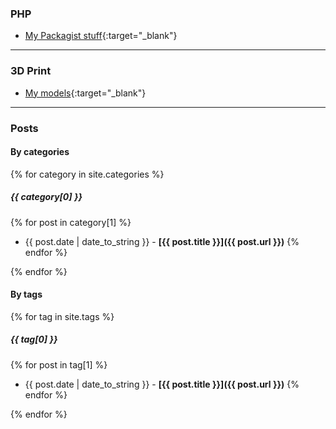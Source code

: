 ### PHP

- [My Packagist stuff](https://packagist.org/packages/dansan/){:target="_blank"}

---

### 3D Print

- [My models](https://github.com/danielsan80?utf8=%E2%9C%93&tab=repositories&q=3dprint){:target="_blank"}


---

### Posts

#### By categories
{% for category in site.categories %}
##### {{ category[0] }}

{% for post in category[1] %}
- {{ post.date | date_to_string }} - **[{{ post.title }}]({{ post.url }})** 
{% endfor %}

{% endfor %}

#### By tags
{% for tag in site.tags %}
##### {{ tag[0] }}

{% for post in tag[1] %}
- {{ post.date | date_to_string }} - **[{{ post.title }}]({{ post.url }})** 
{% endfor %}

{% endfor %}